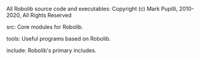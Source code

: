 All Robolib source code and executables:
Copyright (c) Mark Pupilli, 2010-2020, All Rights Reserved 

src: Core modules for Robolib.

tools: Useful programs based on Robolib.

include: Robolib's primary includes.
